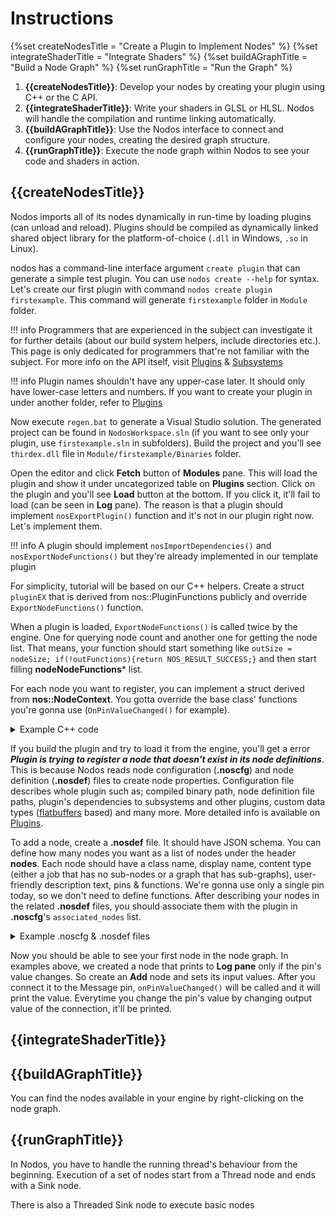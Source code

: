# Instructions

{%set createNodesTitle = "Create a Plugin to Implement Nodes" %}
{%set integrateShaderTitle = "Integrate Shaders" %}
{%set buildAGraphTitle = "Build a Node Graph" %}
{%set runGraphTitle = "Run the Graph" %}
1. **{{createNodesTitle}}**: Develop your nodes by creating your plugin using C++ or the C API.
2. **{{integrateShaderTitle}}**: Write your shaders in GLSL or HLSL. Nodos will handle the compilation and runtime linking automatically.
3. **{{buildAGraphTitle}}**: Use the Nodos interface to connect and configure your nodes, creating the desired graph structure.
4. **{{runGraphTitle}}**: Execute the node graph within Nodos to see your code and shaders in action.

## {{createNodesTitle}}

Nodos imports all of its nodes dynamically in run-time by loading plugins (can unload and reload). Plugins should be compiled as dynamically linked shared object library for the platform-of-choice (`.dll` in Windows, `.so` in Linux).

nodos has a command-line interface argument `create plugin` that can generate a simple test plugin. You can use `nodos create --help` for syntax. Let's create our first plugin with command `nodos create plugin firstexample`. This command will generate `firstexample` folder in `Module` folder.

!!! info
    Programmers that are experienced in the subject can investigate it for further details (about our build system helpers, include directories etc.). This page is only dedicated for programmers that're not familiar with the subject. For more info on the API itself, visit [Plugins](../plugins/index.md) & [Subsystems](../subsystems/index.md)

!!! info
    Plugin names shouldn't have any upper-case later. It should only have lower-case letters and numbers. If you want to create your plugin in under another folder, refer to [Plugins](../plugins/index.md)

Now execute `regen.bat` to generate a Visual Studio solution. The generated project can be found in `NodosWorkspace.sln` (if you want to see only your plugin, use `firstexample.sln` in subfolders). Build the project and you'll see `thirdex.dll` file in `Module/firstexample/Binaries` folder.

Open the editor and click **Fetch** button of **Modules** pane. This will load the plugin and show it under uncategorized table on **Plugins** section. Click on the plugin and you'll see **Load** button at the bottom. If you click it, it'll fail to load (can be seen in **Log** pane). The reason is that a plugin should implement `nosExportPlugin()` function and it's not in our plugin right now. Let's implement them.

!!! info
    A plugin should implement `nosImportDependencies()` and `nosExportNodeFunctions()` but they're already implemented in our template plugin

For simplicity, tutorial will be based on our C++ helpers. Create a struct `pluginEX` that is derived from nos::PluginFunctions publicly and override `ExportNodeFunctions()` function.

When a plugin is loaded, `ExportNodeFunctions()` is called twice by the engine. One for querying node count and another one for getting the node list. That means, your function should start something like `outSize = nodeSize; if(!outFunctions){return NOS_RESULT_SUCCESS;}` and then start filling **nodeNodeFunctions*** list.

For each node you want to register, you can implement a struct derived from **nos::NodeContext**. You gotta override the base class' functions you're gonna use (`OnPinValueChanged()` for example).

<details>

<summary>Example C++ code</summary>

Registering a node that gets float from input pin and prints it on Log pane
```cpp
#include <Nodos/PluginAPI.h>
#include <Nodos/PluginHelpers.hpp>
#include <Nodos/Helpers.hpp>

NOS_INIT();
NOS_BEGIN_IMPORT_DEPS()
NOS_END_IMPORT_DEPS()

struct PrintOnLogPaneNodeContext : nos::NodeContext
{
	PrintOnLogPaneNodeContext(const nosFbNode* node) : nos::NodeContext(node)
	{
	}

	void OnPinValueChanged(nos::Name pinName, nosUUID pinId, nosBuffer value) override
	{
		if (pinName == NOS_NAME_STATIC("Message"))
		{
			auto* floatInfo = nos::InterpretPinValue<float>(value);
			nosEngine.LogI(std::to_string(*floatInfo).c_str());
		}
	}


};

nosResult RegisterPrintOnLogPaneNode(nosNodeFunctions* outFunctions)
{
	NOS_BIND_NODE_CLASS(NOS_NAME_STATIC("thirdex.PrintOnLog"), PrintOnLogPaneNodeContext, outFunctions)
		return NOS_RESULT_SUCCESS;
}

struct pluginEX : public nos::PluginFunctions
{
    virtual nosResult ExportNodeFunctions(size_t& outSize, nosNodeFunctions** outFunctions) override
	{
        outSize = 1;
		if (!outFunctions)
			return NOS_RESULT_SUCCESS;

		NOS_RETURN_ON_FAILURE(RegisterPrintOnLogPaneNode(outFunctions[0]));
		return NOS_RESULT_SUCCESS;
	}
};

NOS_EXPORT_PLUGIN_FUNCTIONS(pluginEX);
```

</details>

If you build the plugin and try to load it from the engine, you'll get a error ***Plugin is trying to register a node that doesn't exist in its node definitions***. This is because Nodos reads node configuration (**.noscfg**) and node definition (**.nosdef**) files to create node properties. Configuration file describes whole plugin such as; compiled binary path, node definition file paths, plugin's dependencies to subsystems and other plugins, custom data types ([flatbuffers](https://flatbuffers.dev/) based) and many more. More detailed info is available on [Plugins](../plugins/index.md).

To add a node, create a **.nosdef** file. It should have JSON schema. You can define how many nodes you want as a list of nodes under the header **nodes**. Each node should have a class name, display name, content type (either a job that has no sub-nodes or a graph that has sub-graphs), user-friendly description text, pins & functions. We're gonna use only a single pin today, so we don't need to define functions. After describing your nodes in the related **.nosdef** files, you should associate them with the plugin in **.noscfg**'s `associated_nodes` list.


<details>
<summary>Example .noscfg & .nosdef files</summary>

Registering a node that gets float from input pin and prints it on <b>Log pane</b>
<details>
<summary>.nosdef</summary>
```json
{
    "nodes":[
        {
			"class_name": "PrintOnLog",
			"display_name": "Test to Log",
			"contents_type": "Job",
			"description": "Prints the inputted float into log",
            "pins": [
				{
					"name": "Message",
					"type_name": "float",
					"show_as": "INPUT_PIN",
					"can_show_as": "INPUT_PIN_ONLY"
				}
			]
        }
    ]
}
```
</details>

<details>
<summary>.noscfg</summary>
```json
{
    "info": {
        "id": {
            "name": "thirdex",
            "version": "0.1.0"
        },
        "display_name": "thirdex",
        "description": "",
        "dependencies": []
    },
    "binary_path": "./Binaries/thirdex",
    "node_definitions": [
        "PrintOnLog.nosdef"
    ],
    "defaults": [],
    "custom_types": [],
    "associated_nodes": [
        {
            "category": "Test",
            "class_name": "PrintOnLog",
            "display_name": "Test to Log"
        }
    ]
}
```
</details>

</details>

Now you should be able to see your first node in the node graph. In examples above, we created a node that prints to **Log pane** only if the pin's value changes. So create an **Add** node and sets its input values. After you connect it to the Message pin, `onPinValueChanged()` will be called and it will print the value. Everytime you change the pin's value by changing output value of the connection, it'll be printed.

## {{integrateShaderTitle}}



## {{buildAGraphTitle}}

You can find the nodes available in your engine by right-clicking on the node graph.

## {{runGraphTitle}}

In Nodos, you have to handle the running thread's behaviour from the beginning. Execution of a set of nodes start from a Thread node and ends with a Sink node.

There is also a Threaded Sink node to execute basic nodes